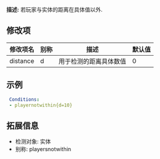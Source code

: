 **描述:** 若玩家与实体的距离在具体值以外.

修改项
---

| 修改项名  | 别称           | 描述                      | 默认值 |
| --------- | -------------- | ------------------------- | ----- |
| distance | d | 用于检测的距离具体数值 | 0 |

示例
---

```yaml
 Conditions:
 - playernotwithin{d=10}
```

拓展信息
---

- 检测对象: 实体
- 别称: playersnotwithin